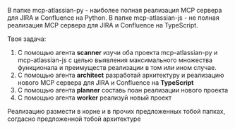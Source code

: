 В папке mcp-atlassian-py - наиболее полная реализация MCP сервера для JIRA и Confluence на Python.
В папке mcp-atlassian-js - не полная реализация MCP сервера для JIRA и Confluence на TypeScript.

Твоя задача:
1) С помощью агента **scanner** изучи оба проекта mcp-atlassian-py и mcp-atlassian-js с целью выявления максимального множества функционала и преимуществ реализации в том или ином случае.
2) С помощью агента **architect** разработай архитектуру и реализацию нового MCP сервера для JIRA и Confluence на **TypeScript**
3) С помощью агента **planner** составь поан реализации нового проекта
4) С помощью агента **worker** реализуй новый проект

Реализацию размести в корне и в прочих предложенных тобой папках, согдасно предложенной тобой архитектуре
